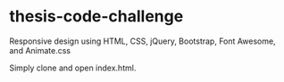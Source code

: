 # thesis-code-challenge
Responsive design using HTML, CSS, jQuery, Bootstrap, Font Awesome, and Animate.css

Simply clone and open index.html.

